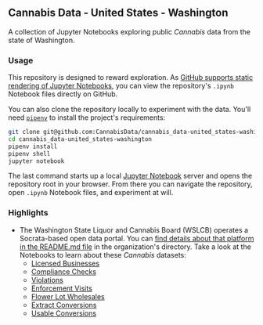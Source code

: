 ## Cannabis Data - United States - Washington

A collection of Jupyter Notebooks exploring public *Cannabis* data from the state of Washington.

### Usage

This repository is designed to reward exploration.  As [GitHub supports static rendering of Jupyter Notebooks](https://github.com/blog/1995-github-jupyter-notebooks-3), you can view the repository's `.ipynb` Notebook files directly on GitHub.

You can also clone the repository locally to experiment with the data.  You'll need [`pipenv`](https://github.com/pypa/pipenv) to install the project's requirements:

```bash
git clone git@github.com:CannabisData/cannabis_data-united_states-washington.git
cd cannabis_data-united_states-washington
pipenv install
pipenv shell
jupyter notebook
```

The last command starts up a local [Jupyter Notebook](https://jupyter.org/index.html) server and opens the repository root in your browser.  From there you can navigate the repository, open `.ipynb` Notebook files, and experiment at will.

### Highlights

* The Washington State Liquor and Cannabis Board (WSLCB) operates a Socrata-based open data portal.  You can [find details about that platform in the README.md file](organizations/washington_state_liquor_and_cannabis_board/open_data_portal/README.md) in the organization's directory. Take a look at the Notebooks to learn about these *Cannabis* datasets:
  * [Licensed Businesses](organizations/washington_state_liquor_and_cannabis_board/open_data_portal/wslcb-portal-licensed_businesses.ipynb)
  * [Compliance Checks](organizations/washington_state_liquor_and_cannabis_board/open_data_portal/wslcb-portal-compliance_checks.ipynb)
  * [Violations](organizations/washington_state_liquor_and_cannabis_board/open_data_portal/wslcb-portal-violations.ipynb)
  * [Enforcement Visits](organizations/washington_state_liquor_and_cannabis_board/open_data_portal/wslcb-portal-enforcement_visits.ipynb)
  * [Flower Lot Wholesales](organizations/washington_state_liquor_and_cannabis_board/open_data_portal/wslcb-portal-flower_lot_wholesales.ipynb)
  * [Extract Conversions](organizations/washington_state_liquor_and_cannabis_board/open_data_portal/wslcb-portal-extract_conversions.ipynb)
  * [Usable Conversions](organizations/washington_state_liquor_and_cannabis_board/open_data_portal/wslcb-portal-usable_conversions.ipynb)
